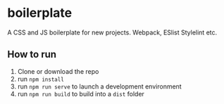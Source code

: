 # boilerplate
A CSS and JS boilerplate for new projects. Webpack, ESlist Stylelint etc.

## How to run
1. Clone or download the repo
2. run ``` npm install ```
3. run ``` npm run serve ``` to launch a development environment
4. run ``` npm run build ``` to build into a ``` dist ``` folder

